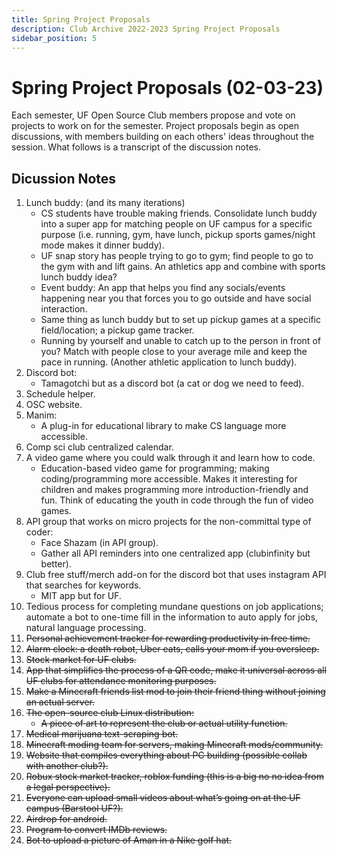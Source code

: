 ```yaml
---
title: Spring Project Proposals
description: Club Archive 2022-2023 Spring Project Proposals
sidebar_position: 5
---
```


# Spring Project Proposals (02-03-23)

Each semester, UF Open Source Club members propose and vote on projects to work on for the semester. Project proposals begin as open discussions, with members building on each others' ideas throughout the session. What follows is a transcript of the discussion notes.

## Dicussion Notes

1. Lunch buddy: (and its many iterations)
   - CS students have trouble making friends. Consolidate lunch buddy into a super app for matching people on UF campus for a specific purpose (i.e. running, gym, have lunch, pickup sports games/night mode makes it dinner buddy).
   - UF snap story has people trying to go to gym; find people to go to the gym with and lift gains. An athletics app and combine with sports lunch buddy idea?
   - Event buddy: An app that helps you find any socials/events happening near you that forces you to go outside and have social interaction.
   - Same thing as lunch buddy but to set up pickup games at a specific field/location; a pickup game tracker.
   - Running by yourself and unable to catch up to the person in front of you? Match with people close to your average mile and keep the pace in running. (Another athletic application to lunch buddy).
2. Discord bot:
   - Tamagotchi but as a discord bot (a cat or dog we need to feed).
3. Schedule helper.
4. OSC website.
5. Manim:
   - A plug-in for educational library to make CS language more accessible.
6. Comp sci club centralized calendar.
7. A video game where you could walk through it and learn how to code.
   - Education-based video game for programming; making coding/programming more accessible. Makes it interesting for children and makes programming more introduction-friendly and fun. Think of educating the youth in code through the fun of video games.
8. API group that works on micro projects for the non-committal type of coder:
   - Face Shazam (in API group).
   - Gather all API reminders into one centralized app (clubinfinity but better).
9. Club free stuff/merch add-on for the discord bot that uses instagram API that searches for keywords.
   - MIT app but for UF.
10. Tedious process for completing mundane questions on job applications; automate a bot to one-time fill in the information to auto apply for jobs, natural language processing.
11. ~~Personal achievement tracker for rewarding productivity in free time.~~
12. ~~Alarm clock: a death robot, Uber eats, calls your mom if you oversleep.~~
13. ~~Stock market for UF clubs.~~
14. ~~App that simplifies the process of a QR code, make it universal across all UF clubs for attendance monitoring purposes.~~
15. ~~Make a Minecraft friends list mod to join their friend thing without joining an actual server.~~
12. ~~The open-source club Linux distribution:~~
	- ~~A piece of art to represent the club or actual utility function.~~
13. ~~Medical marijuana text-scraping bot.~~
14. ~~Minecraft moding team for servers, making Minecraft mods/community.~~
15. ~~Website that compiles everything about PC building (possible collab with another club?).~~
16. ~~Robux stock market tracker, roblox funding (this is a big no no idea from a legal perspective).~~
17. ~~Everyone can upload small videos about what’s going on at the UF campus (Barstool UF?).~~
18. ~~Airdrop for android.~~
19. ~~Program to convert IMDb reviews.~~
20. ~~Bot to upload a picture of Aman in a Nike golf hat.~~
